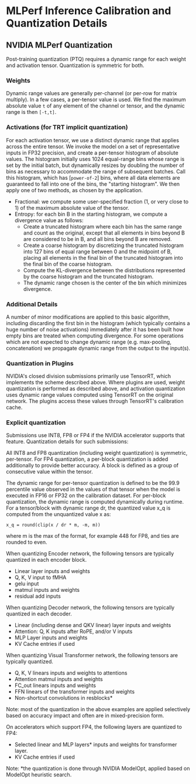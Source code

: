 # MLPerf Inference Calibration and Quantization Details
## NVIDIA MLPerf Quantization

Post-training quantization (PTQ) requires a dynamic range for each weight and activation tensor. Quantization is symmetric for both.

### Weights

Dynamic range values are generally per-channel (or per-row for matrix multiply). In a few cases, a per-tensor value is used. We find the maximum absolute value `t` of any element of the channel or tensor, and the dynamic range is then `[-t,t]`.

### Activations (for TRT implicit quantization)

For each activation tensor, we use a distinct dynamic range that applies across the entire tensor. We invoke the model on a set of representative inputs in FP32 precision, and create a per-tensor histogram of absolute values. The histogram initially uses 1024 equal-range bins whose range is set by the initial batch, but dynamically resizes by doubling the number of bins as necessary to accommodate the range of subsequent batches. Call this histogram, which has [`power-of-2`] bins, where all data elements are guaranteed to fall into one of the bins, the "starting histogram". We then apply one of two methods, as chosen by the application.

- Fractional: we compute some user-specified fraction (1, or very close to 1) of the maximum absolute value of the tensor.
- Entropy: for each bin B in the starting histogram, we compute a divergence value as follows:
    - Create a truncated histogram where each bin has the same range and count as the original, except that all elements in bins beyond B are considered to be in B, and all bins beyond B are removed.
    - Create a coarse histogram by discretizing the truncated histogram into 127 bins of equal range between 0 and the midpoint of B, placing all elements in the final bin of the truncated histogram into the final bin of the coarse histogram.
    - Compute the KL-divergence between the distributions represented by the coarse histogram and the truncated histogram.
    - The dynamic range chosen is the center of the bin which minimizes divergence.

### Additional Details

A number of minor modifications are applied to this basic algorithm, including discarding the first bin in the histogram (which typically contains a huge number of noise activations) immediately after it has been built how empty bins are treated when computing divergence. For some operations which are not expected to change dynamic range (e.g. max-pooling, concatenation) we propagate dynamic range from the output to the input(s).

### Quantization in Plugins

NVIDIA's closed division submissions primarily use TensorRT, which implements the scheme described above. Where plugins are used, weight quantization is performed as described above, and activation quantization uses dynamic range values computed using TensorRT on the original network. The plugins access these values through TensorRT's calibration cache.

### Explicit quantization

Submissions use INT8, FP8 or FP4 if the NVIDIA accelerator supports that feature. Quantization details for such submissions:

All INT8 and FP8 quantization (including weight quantization) is symmetric, per-tensor. For FP4 quantization, a per-block quantization is added additionally to provide better accuracy. A block is defined as a group of consecutive value within the tensor. 

The dynamic range for per-tensor quantization is defined to be the 99.9 percentile value observed in the values of that tensor when the model is executed in FP16 or FP32 on the calibration dataset. For per-block quantization, the dynamic range is computed dynamically during runtime. For a tensor/block with dynamic range dr, the quantized value x_q is computed from the unquantized value x as:

```
x_q = round(clip(x / dr * m, -m, m))
```
where m is the max of the format, for example 448 for FP8, and ties are rounded to even.

When quantizing Encoder network, the following tensors are typically quantized in each encoder block.

- Linear layer inputs and weights
- Q, K, V input to fMHA
- gelu input
- matmul inputs and weights
- residual add inputs

When quantizing Decoder network, the following tensors are typically quantized in each decoder.

- Linear (including dense and QKV linear) layer inputs and weights
- Attention: Q, K inputs after RoPE, and/or V inputs
- MLP Layer inputs and weights
- KV Cache entries if used

When quantizing Visual Transformer network, the following tensors are typically quantized.
- Q, K, V linears inputs and weights to attentions
- Attention matmul inputs and weights
- FC_out linears inputs and weights
- FFN linears of the transformer inputs and weights
- Non-shortcut convolutions in resblocks*

Note: most of the quantization in the above examples are applied selectively based on accuracy impact and often are in mixed-precision form.

On accelerators which support FP4, the following layers are quantized to FP4:
- Selected linear and MLP layers* inputs and weights for transformer layer.
- KV Cache entries if used

Note: *the quantization is done through NVIDIA ModelOpt, applied based on ModelOpt heuristic search.
